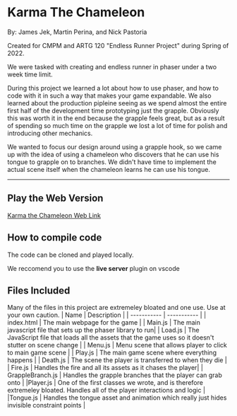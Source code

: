 # Karma The Chameleon

By: James Jek, Martin Perina, and Nick Pastoria

Created for CMPM and ARTG 120 "Endless Runner Project" during Spring of 2022.

We were tasked with creating and endless runner in phaser under a two week time limit.

During this project we learned a lot about how to use phaser, and how to code with it in such a way that makes your game expandable. We also learned about the production pipleine seeing as we spend almost the entire first half of the development time prototyping just the grapple. Obviously this was worth it in the end because the grapple feels great, but as a result of spending so much time on the grapple we lost a lot of time for polish and introducing other mechanics.

 We wanted to focus our design around using a grapple hook, so we came up with the idea of using a chameleon who discovers that he can use his tongue to grapple on to branches. We didn't have time to implement the actual scene itself when the chameleon learns he can use his tongue.

---
## Play the Web Version
[Karma the Chameleon Web Link](https://github.com/garudaramuda.github.io/KarmaTheChameleon/)

## How to compile code
The code can be cloned and played locally. 

We reccomend you to use the **live server** plugin on vscode

## Files Included
Many of the files in this project are extremeley bloated and one use. Use at your own caution.
| Name | Description |
| ----------- | ----------- |
| index.html | The main webpage for the game |
| Main.js | The main javascript file that sets up the phaser library to run|
| Load.js | The JavaScript file that loads all the assets that the game uses so it doesn't stutter on scene change |
| Menu.js | Menu scene that allows player to click to main game scene |
| Play.js | The main game scene where everything happens |
| Death.js | The scene the player is transferred to when they die | 
| Fire.js | Handles the fire and all its assets as it chases the player|
| GrappleBranch.js | Handles the grapple branches that the player can grab onto |
|Player.js | One of the first classes we wrote, and is therefore extremeley bloated. Handles all of the player interactions and logic |
|Tongue.js | Handles the tongue asset and animation which really just hides invisible constraint points |